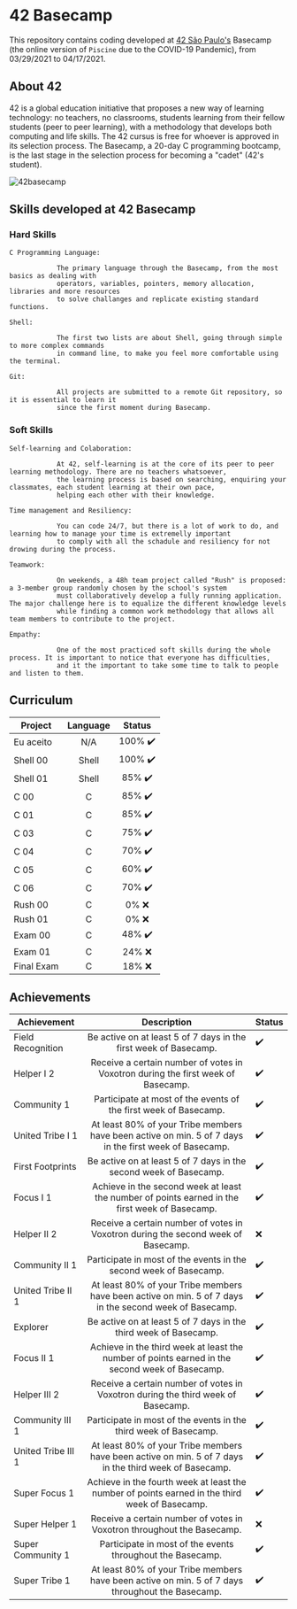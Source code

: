 # 42 Basecamp

This repository contains coding developed at [42 São Paulo's](https://www.42sp.org.br/) Basecamp (the online version of `Piscine` due to the COVID-19 Pandemic), from 03/29/2021 to 04/17/2021.

## About 42

42 is a global education initiative that proposes a new way of learning technology: no teachers, no classrooms, students learning from their fellow students (peer to peer learning), with a methodology that develops both computing and life skills. The 42 cursus is free for whoever is approved in its selection process. The Basecamp, a 20-day C programming bootcamp, is the last stage in the selection process for becoming a "cadet" (42's student).

![42basecamp](https://user-images.githubusercontent.com/72752848/116312260-973ee280-a782-11eb-965d-82811bde546a.png)

## Skills developed at 42 Basecamp

### Hard Skills

    C Programming Language:
    
                The primary language through the Basecamp, from the most basics as dealing with 
                operators, variables, pointers, memory allocation, libraries and more resources 
                to solve challanges and replicate existing standard functions.

    Shell:          
    
                The first two lists are about Shell, going through simple to more complex commands 
                in command line, to make you feel more comfortable using the terminal.

    Git:
    
                All projects are submitted to a remote Git repository, so it is essential to learn it 
                since the first moment during Basecamp.

### Soft Skills

    Self-learning and Colaboration:
    
                At 42, self-learning is at the core of its peer to peer learning methodology. There are no teachers whatsoever, 
                the learning process is based on searching, enquiring your classmates, each student learning at their own pace, 
                helping each other with their knowledge.

    Time management and Resiliency:
    
                You can code 24/7, but there is a lot of work to do, and learning how to manage your time is extremelly important 
                to comply with all the schadule and resiliency for not drowing during the process.
    
    Teamwork: 
    
                On weekends, a 48h team project called "Rush" is proposed: a 3-member group randomly chosen by the school's system 
                must collaboratively develop a fully running application. The major challenge here is to equalize the different knowledge levels 
                while finding a common work methodology that allows all team members to contribute to the project.

    Empathy: 
    
                One of the most practiced soft skills during the whole process. It is important to notice that everyone has difficulties, 
                and it the important to take some time to talk to people and listen to them.

## Curriculum

|  Project   | Language | Status |
|------------|:-------:|:--------:|
| Eu aceito  | N/A   | 100% ✔️ |
| Shell 00   | Shell | 100% ✔️ |
| Shell 01   | Shell | 85%  ✔️ |
| C 00       | C     | 85%  ✔️ |
| C 01       | C     | 85%  ✔️ |
| C 03       | C     | 75%  ✔️ |
| C 04       | C     | 70%  ✔️ |
| C 05       | C     | 60%  ✔️ |
| C 06       | C     | 70%  ✔️ |
| Rush 00    | C     | 0%   ❌|
| Rush 01    | C     | 0%   ❌|
| Exam 00    | C     | 48%  ✔️ |
| Exam 01    | C     | 24%  ❌|
| Final Exam | C     | 18%  ❌|

## Achievements

|  Achievement  | Description | Status 
|------------|:-------:|:---------------|
| Field Recognition | Be active on at least 5 of 7 days in the first week of Basecamp. | ✔️ |
| Helper I 2 | Receive a certain number of votes in Voxotron during the first week of Basecamp. | ✔️ |
| Community 1 | Participate at most of the events of the first week of Basecamp. | ✔️ |
| United Tribe I 1 | At least 80% of your Tribe members have been active on min. 5 of 7 days in the first week of Basecamp. | ✔️ | 
| First Footprints | Be active on at least 5 of 7 days in the second week of Basecamp. | ✔️ |
| Focus I 1 | Achieve in the second week at least the number of points earned in the first week of Basecamp. | ✔️ |
| Helper II 2 | Receive a certain number of votes in Voxotron during the second week of Basecamp. | ❌ |
| Community II 1 | Participate in most of the events in the second week of Basecamp. | ✔️ |
| United Tribe II 1 | At least 80% of your Tribe members have been active on min. 5 of 7 days in the second week of Basecamp. | ✔️ |
| Explorer | Be active on at least 5 of 7 days in the third week of Basecamp. | ✔️ |
| Focus II 1 | Achieve in the third week at least the number of points earned in the second week of Basecamp. | ✔️ |
| Helper III 2 | Receive a certain number of votes in Voxotron during the third week of Basecamp. | ✔️ |
| Community III 1 | Participate in most of the events in the third week of Basecamp. | ✔️ |
| United Tribe III 1 | At least 80% of your Tribe members have been active on min. 5 of 7 days in the third week of Basecamp. | ✔️ |
| Super Focus 1 |Achieve in the fourth week at least the number of points earned in the third week of Basecamp. | ✔️ |
| Super Helper 1 | Receive a certain number of votes in Voxotron throughout the Basecamp. | ❌ |
| Super Community 1 | Participate in most of the events throughout the Basecamp. | ✔️ |
| Super Tribe 1 | At least 80% of your Tribe members have been active on min. 5 of 7 days throughout the Basecamp. |✔️ |
